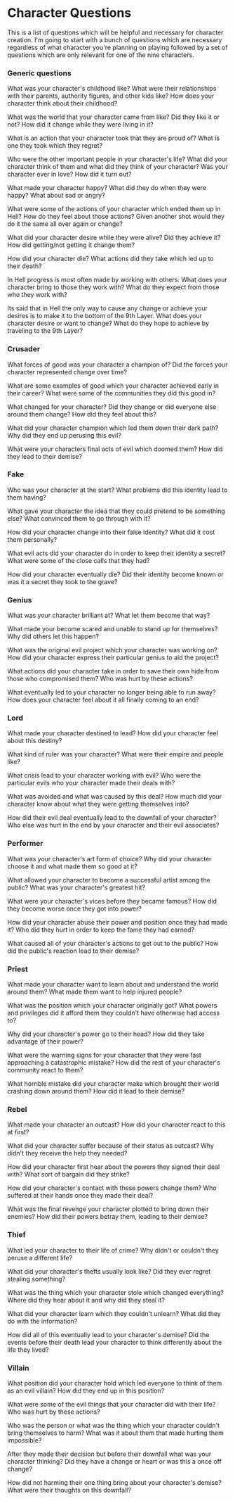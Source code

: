# Character Questions

This is a list of questions which will be helpful and necessary for character creation. I'm going to start with a bunch of questions which are necessary regardless of what character you're planning on playing followed by a set of questions which are only relevant for one of the nine characters.

### Generic questions
What was your character's childhood like? What were their relationships with their parents, authority figures, and other kids like? How does your character think about their childhood?

What was the world that your character came from like? Did they like it or not? How did it change while they were living in it?

What is an action that your character took that they are proud of? What is one they took which they regret?

Who were the other important people in your character's life? What did your character think of them and what did they think of your character? Was your character ever in love? How did it turn out?

What made your character happy? What did they do when they were happy? What about sad or angry?

What were some of the actions of your character which ended them up in Hell? How do they feel about those actions? Given another shot would they do it the same all over again or change?

What did your character desire while they were alive? Did they achieve it? How did getting/not getting it change them?

How did your character die? What actions did they take which led up to their death?

In Hell progress is most often made by working with others. What does your character bring to those they work with? What do they expect from those who they work with?

Its said that in Hell the only way to cause any change or achieve your desires is to make it to the bottom of the 9th Layer. What does your character desire or want to change? What do they hope to achieve by traveling to the 9th Layer?

### Crusader
What forces of good was your character a champion of? Did the forces your character represented change over time?

What are some examples of good which your character achieved early in their career? What were some of the communities they did this good in?

What changed for your character? Did they change or did everyone else around them change? How did they feel about this?

What did your character champion which led them down their dark path? Why did they end up perusing this evil?

What were your characters final acts of evil which doomed them? How did they lead to their demise?

### Fake
Who was your character at the start? What problems did this identity lead to them having?

What gave your character the idea that they could pretend to be something else? What convinced them to go through with it?

How did your character change into their false identity? What did it cost them personally?

What evil acts did your character do in order to keep their identity a secret? What were some of the close calls that they had?

How did your character eventually die? Did their identity become known or was it a secret they took to the grave?

### Genius
What was your character brilliant at? What let them become that way?

What made your become scared and unable to stand up for themselves? Why did others let this happen?

What was the original evil project which your character was working on? How did your character express their particular genius to aid the project?

What actions did your character take in order to save their own hide from those who compromised them? Who was hurt by these actions?

What eventually led to your character no longer being able to run away? How does your character feel about it all finally coming to an end?

### Lord
What made your character destined to lead? How did your character feel about this destiny?

What kind of ruler was your character? What were their empire and people like?

What crisis lead to your character working with evil? Who were the particular evils who your character made their deals with?

What was avoided and what was caused by this deal? How much did your character know about what they were getting themselves into?

How did their evil deal eventually lead to the downfall of your character? Who else was hurt in the end by your character and their evil associates?

### Performer
What was your character's art form of choice? Why did your character choose it and what made them so good at it?

What allowed your character to become a successful artist among the public? What was your character's greatest hit?

What were your character's vices before they became famous? How did they become worse once they got into power?

How did your character abuse their power and position once they had made it? Who did they hurt in order to keep the fame they had earned?

What caused all of your character's actions to get out to the public? How did the public's reaction lead to their demise? 

### Priest
What made your character want to learn about and understand the world around them? What made them want to help injured people?

What was the position which your character originally got? What powers and privileges did it afford them they couldn't have otherwise had access to?

Why did your character's power go to their head? How did they take advantage of their power?

What were the warning signs for your character that they were fast approaching a catastrophic mistake? How did the rest of your character's community react to them?

What horrible mistake did your character make which brought their world crashing down around them? How did it lead to their demise?

### Rebel
What made your character an outcast? How did your character react to this at first?

What did your character suffer because of their status as outcast? Why didn't they receive the help they needed?

How did your character first hear about the powers they signed their deal with? What sort of bargain did they strike?

How did your character's contact with these powers change them? Who suffered at their hands once they made their deal?

What was the final revenge your character plotted to bring down their enemies? How did their powers betray them, leading to their demise?

### Thief
What led your character to their life of crime? Why didn't or couldn't they peruse a different life?

What did your character's thefts usually look like? Did they ever regret stealing something?

What was the thing which your character stole which changed everything? Where did they hear about it and why did they steal it?

What did your character learn which they couldn't unlearn? What did they do with the information?

How did all of this eventually lead to your character's demise? Did the events before their death lead your character to think differently about the life they lived?

### Villain
What position did your character hold which led everyone to think of them as an evil villain? How did they end up in this position?

What were some of the evil things that your character did with their life? Who was hurt by these actions?

Who was the person or what was the thing which your character couldn't bring themselves to harm? What was it about them that made hurting them impossible?

After they made their decision but before their downfall what was your character thinking? Did they have a change or heart or was this a once off change?

How did not harming their one thing bring about your character's demise? What were their thoughts on this downfall?

